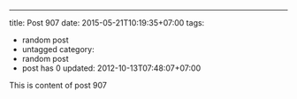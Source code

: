 ---
title: Post 907
date: 2015-05-21T10:19:35+07:00
tags:
  - random post
  - untagged
category:
  - random post
  - post has 0
updated: 2012-10-13T07:48:07+07:00

This is content of post 907